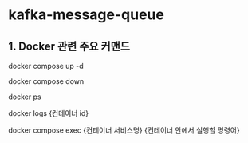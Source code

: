 # kafka-message-queue

## 1. Docker 관련 주요 커맨드
docker compose up -d

docker compose down

docker ps

docker logs {컨테이너 id}

docker compose exec {컨테이너 서비스명} {컨테이너 안에서 실행할 명령어}
